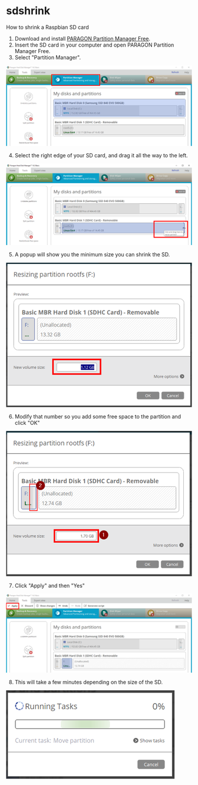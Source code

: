 # sdshrink
How to shrink a Raspbian SD card

1. Download and install [PARAGON Partition Manager Free](https://www.paragon-software.com/free/pm-express/).
2. Insert the SD card in your computer and open PARAGON Partition Manager Free.
3. Select "Partition Manager".

![alt text](https://github.com/aristosv/sdshrink/blob/master/step1.png)

4. Select the right edge of your SD card, and drag it all the way to the left.

![alt text](https://github.com/aristosv/sdshrink/blob/master/step2.png)

5. A popup will show you the minimum size you can shrink the SD.

![alt text](https://github.com/aristosv/sdshrink/blob/master/step3.png)

6. Modify that number so you add some free space to the partition and click "OK"

![alt text](https://github.com/aristosv/sdshrink/blob/master/step4.png)

7. Click "Apply" and then "Yes"

![alt text](https://github.com/aristosv/sdshrink/blob/master/step5.png)

8. This will take a few minutes depending on the size of the SD.

![alt text](https://github.com/aristosv/sdshrink/blob/master/step6.png)
